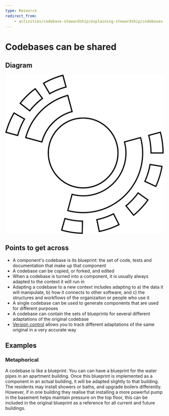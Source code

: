 ```yaml
---
type: Resource
redirect_from:
    - activities/codebase-stewardship/explaining-stewardship/codebases-shared
---
```


# Codebases can be shared

## Diagram

![graphical representation of multiple organizations with a shared component](shared-codebase.svg)

## Points to get across

* A component's codebase is its blueprint: the set of code, tests and documentation that make up that component
* A codebase can be copied, or forked, and edited
* When a codebase is turned into a component, it is usually always adapted to the context it will run in
* Adapting a codebase to a new context includes adapting to a) the data it will manipulate, b) how it connects to other software, and c) the structures and workflows of the organizaiton or people who use it
* A single codebase can be used to generate components that are used for different purposes
* A codebase can contain the sets of blueprints for several different adaptations of the original codebase
* [Version control](https://www.atlassian.com/git/tutorials/what-is-version-control) allows you to track different adaptations of the same original in a very accurate way

## Examples

### Metaphorical

A codebase is like a blueprint. You can can have a blueprint for the water pipes in an apartment building. Once this blueprint is implemented as a component in an actual building, it will be adapted slightly to that building. The residents may install showers or baths, and upgrade boilers differently. However, if in one building they realise that installing a more powerful pump in the basement helps maintain pressure on the top floor, this can be included in the original blueprint as a reference for all current and future buildings.
